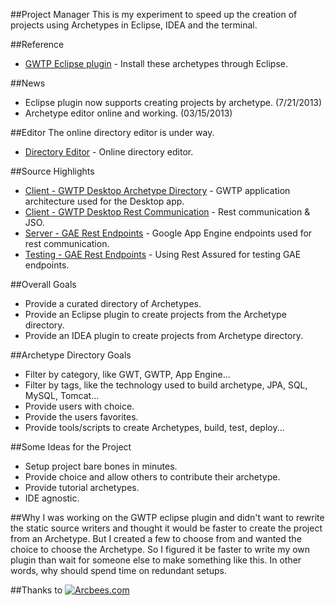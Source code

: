 ##Project Manager
This is my experiment to speed up the creation of projects using Archetypes in Eclipse, IDEA and the terminal.

##Reference
* [GWTP Eclipse plugin](https://github.com/ArcBees/gwtp-eclipse-plugin) - Install these archetypes through Eclipse. 

##News
* Eclipse plugin now supports creating projects by archetype. (7/21/2013)
* Archetype editor online and working. (03/15/2013)

##Editor 
The online directory editor is under way. 

* [Directory Editor](https://project-directory.appspot.com) - Online directory editor. 

##Source Highlights
* [Client - GWTP Desktop Archetype Directory](https://github.com/branflake2267/Project-Manager/tree/master/Directory/src/org/gonevertical/pm/directory/client) - GWTP application architecture used for the Desktop app.
* [Client - GWTP Desktop Rest Communication](https://github.com/branflake2267/Project-Manager/tree/master/Directory/src/org/gonevertical/pm/directory/client/rest) - Rest communication & JSO.
* [Server - GAE Rest Endpoints](https://github.com/branflake2267/Project-Manager/tree/master/Directory/src/org/gonevertical/pm/directory/server/rest) - Google App Engine endpoints used for rest communication.
* [Testing - GAE Rest Endpoints](https://github.com/branflake2267/Project-Manager/tree/master/DirectoryTesting/src/test/java/org/gonevertical/pm/directory/testing) - Using Rest Assured for testing GAE endpoints.

##Overall Goals
* Provide a curated directory of Archetypes.
* Provide an Eclipse plugin to create projects from the Archetype directory.
* Provide an IDEA plugin to create projects from Archetype directory.

##Archetype Directory Goals
* Filter by category, like GWT, GWTP, App Engine...
* Filter by tags, like the technology used to build archetype, JPA, SQL, MySQL, Tomcat…
* Provide users with choice.
* Provide the users favorites. 
* Provide tools/scripts to create Archetypes, build, test, deploy...

##Some Ideas for the Project
* Setup project bare bones in minutes. 
* Provide choice and allow others to contribute their archetype.
* Provide tutorial archetypes.
* IDE agnostic.

##Why
I was working on the GWTP eclipse plugin and didn't want to rewrite the static source writers and thought it would be faster to create the project from an Archetype. But I created a few to choose from and wanted the choice to choose the Archetype. So I figured it be faster to write my own plugin than wait for someone else to make something like this. In other words, why should spend time on redundant setups.

##Thanks to
[![Arcbees.com](http://arcbees-ads.appspot.com/ad.png)](http://arcbees.com)
